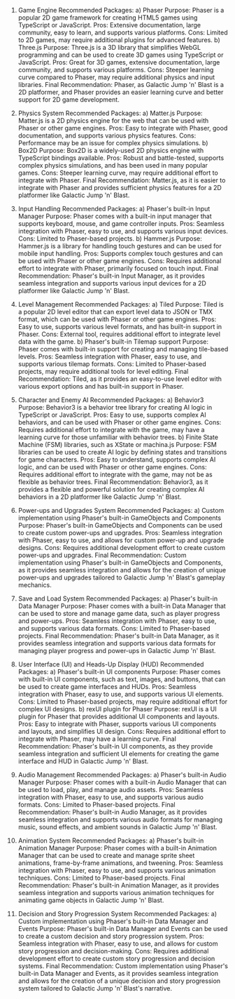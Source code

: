 1. Game Engine
   Recommended Packages:
   a) Phaser
      Purpose: Phaser is a popular 2D game framework for creating HTML5 games using TypeScript or JavaScript.
      Pros: Extensive documentation, large community, easy to learn, and supports various platforms.
      Cons: Limited to 2D games, may require additional plugins for advanced features.
   b) Three.js
      Purpose: Three.js is a 3D library that simplifies WebGL programming and can be used to create 3D games using TypeScript or JavaScript.
      Pros: Great for 3D games, extensive documentation, large community, and supports various platforms.
      Cons: Steeper learning curve compared to Phaser, may require additional physics and input libraries.
   Final Recommendation: Phaser, as Galactic Jump 'n' Blast is a 2D platformer, and Phaser provides an easier learning curve and better support for 2D game development.

2. Physics System
   Recommended Packages:
   a) Matter.js
      Purpose: Matter.js is a 2D physics engine for the web that can be used with Phaser or other game engines.
      Pros: Easy to integrate with Phaser, good documentation, and supports various physics features.
      Cons: Performance may be an issue for complex physics simulations.
   b) Box2D
      Purpose: Box2D is a widely-used 2D physics engine with TypeScript bindings available.
      Pros: Robust and battle-tested, supports complex physics simulations, and has been used in many popular games.
      Cons: Steeper learning curve, may require additional effort to integrate with Phaser.
   Final Recommendation: Matter.js, as it is easier to integrate with Phaser and provides sufficient physics features for a 2D platformer like Galactic Jump 'n' Blast.

3. Input Handling
   Recommended Packages:
   a) Phaser's built-in Input Manager
      Purpose: Phaser comes with a built-in input manager that supports keyboard, mouse, and game controller inputs.
      Pros: Seamless integration with Phaser, easy to use, and supports various input devices.
      Cons: Limited to Phaser-based projects.
   b) Hammer.js
      Purpose: Hammer.js is a library for handling touch gestures and can be used for mobile input handling.
      Pros: Supports complex touch gestures and can be used with Phaser or other game engines.
      Cons: Requires additional effort to integrate with Phaser, primarily focused on touch input.
   Final Recommendation: Phaser's built-in Input Manager, as it provides seamless integration and supports various input devices for a 2D platformer like Galactic Jump 'n' Blast.

4. Level Management
   Recommended Packages:
   a) Tiled
      Purpose: Tiled is a popular 2D level editor that can export level data to JSON or TMX format, which can be used with Phaser or other game engines.
      Pros: Easy to use, supports various level formats, and has built-in support in Phaser.
      Cons: External tool, requires additional effort to integrate level data with the game.
   b) Phaser's built-in Tilemap support
      Purpose: Phaser comes with built-in support for creating and managing tile-based levels.
      Pros: Seamless integration with Phaser, easy to use, and supports various tilemap formats.
      Cons: Limited to Phaser-based projects, may require additional tools for level editing.
   Final Recommendation: Tiled, as it provides an easy-to-use level editor with various export options and has built-in support in Phaser.

5. Character and Enemy AI
   Recommended Packages:
   a) Behavior3
      Purpose: Behavior3 is a behavior tree library for creating AI logic in TypeScript or JavaScript.
      Pros: Easy to use, supports complex AI behaviors, and can be used with Phaser or other game engines.
      Cons: Requires additional effort to integrate with the game, may have a learning curve for those unfamiliar with behavior trees.
   b) Finite State Machine (FSM) libraries, such as XState or machina.js
      Purpose: FSM libraries can be used to create AI logic by defining states and transitions for game characters.
      Pros: Easy to understand, supports complex AI logic, and can be used with Phaser or other game engines.
      Cons: Requires additional effort to integrate with the game, may not be as flexible as behavior trees.
   Final Recommendation: Behavior3, as it provides a flexible and powerful solution for creating complex AI behaviors in a 2D platformer like Galactic Jump 'n' Blast.

6. Power-ups and Upgrades System
   Recommended Packages:
   a) Custom implementation using Phaser's built-in GameObjects and Components
      Purpose: Phaser's built-in GameObjects and Components can be used to create custom power-ups and upgrades.
      Pros: Seamless integration with Phaser, easy to use, and allows for custom power-up and upgrade designs.
      Cons: Requires additional development effort to create custom power-ups and upgrades.
   Final Recommendation: Custom implementation using Phaser's built-in GameObjects and Components, as it provides seamless integration and allows for the creation of unique power-ups and upgrades tailored to Galactic Jump 'n' Blast's gameplay mechanics.

7. Save and Load System
   Recommended Packages:
   a) Phaser's built-in Data Manager
      Purpose: Phaser comes with a built-in Data Manager that can be used to store and manage game data, such as player progress and power-ups.
      Pros: Seamless integration with Phaser, easy to use, and supports various data formats.
      Cons: Limited to Phaser-based projects.
   Final Recommendation: Phaser's built-in Data Manager, as it provides seamless integration and supports various data formats for managing player progress and power-ups in Galactic Jump 'n' Blast.

8. User Interface (UI) and Heads-Up Display (HUD)
   Recommended Packages:
   a) Phaser's built-in UI components
      Purpose: Phaser comes with built-in UI components, such as text, images, and buttons, that can be used to create game interfaces and HUDs.
      Pros: Seamless integration with Phaser, easy to use, and supports various UI elements.
      Cons: Limited to Phaser-based projects, may require additional effort for complex UI designs.
   b) rexUI plugin for Phaser
      Purpose: rexUI is a UI plugin for Phaser that provides additional UI components and layouts.
      Pros: Easy to integrate with Phaser, supports various UI components and layouts, and simplifies UI design.
      Cons: Requires additional effort to integrate with Phaser, may have a learning curve.
   Final Recommendation: Phaser's built-in UI components, as they provide seamless integration and sufficient UI elements for creating the game interface and HUD in Galactic Jump 'n' Blast.

9. Audio Management
   Recommended Packages:
   a) Phaser's built-in Audio Manager
      Purpose: Phaser comes with a built-in Audio Manager that can be used to load, play, and manage audio assets.
      Pros: Seamless integration with Phaser, easy to use, and supports various audio formats.
      Cons: Limited to Phaser-based projects.
   Final Recommendation: Phaser's built-in Audio Manager, as it provides seamless integration and supports various audio formats for managing music, sound effects, and ambient sounds in Galactic Jump 'n' Blast.

10. Animation System
   Recommended Packages:
   a) Phaser's built-in Animation Manager
      Purpose: Phaser comes with a built-in Animation Manager that can be used to create and manage sprite sheet animations, frame-by-frame animations, and tweening.
      Pros: Seamless integration with Phaser, easy to use, and supports various animation techniques.
      Cons: Limited to Phaser-based projects.
   Final Recommendation: Phaser's built-in Animation Manager, as it provides seamless integration and supports various animation techniques for animating game objects in Galactic Jump 'n' Blast.

11. Decision and Story Progression System
   Recommended Packages:
   a) Custom implementation using Phaser's built-in Data Manager and Events
      Purpose: Phaser's built-in Data Manager and Events can be used to create a custom decision and story progression system.
      Pros: Seamless integration with Phaser, easy to use, and allows for custom story progression and decision-making.
      Cons: Requires additional development effort to create custom story progression and decision systems.
   Final Recommendation: Custom implementation using Phaser's built-in Data Manager and Events, as it provides seamless integration and allows for the creation of a unique decision and story progression system tailored to Galactic Jump 'n' Blast's narrative.